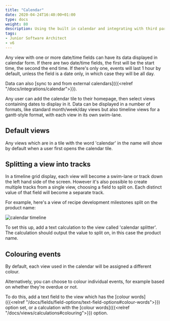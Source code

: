 ```yaml
---
title: "Calendar"
date: 2020-04-24T16:40:00+01:00
type: docs
weight: 80
description: Using the built in calendar and integrating with third party calendars
tags:
- Junior Software Architect
- v6
---
```

Any view with one or more date/time fields can have its data displayed in calendar form. If there are two date/time fields, the first will be the start time, the second the end time. If there's only one, events will last 1 hour by default, unless the field is a date only, in which case they will be all day.

Data can also [sync to and from external calendars]({{<relref "/docs/integrations/calendar">}}).

Any user can add the calendar tile to their homepage, then select views containing dates to display in it. Data can be displayed in a number of formats, like standard month/week/day views but also timeline views for a gantt-style format, with each view in its own swim-lane.

## Default views
Any views which are in a tile with the word 'calendar' in the name will show by default when a user first opens the calendar tile.

## Splitting a view into tracks
In a timeline grid display, each view will become a swim-lane or track down the left hand side of the screen. However it's also possible to create multiple tracks from a single view, choosing a field to split on. Each distinct value of that field will become a separate track.

For example, here's a view of recipe development milestones split on the product name:

![calendar timeline](/calendar-timeline.png)

To set this up, add a text calculation to the view called 'calendar splitter'. The calculation should output the value to split on, in this case the product name.

## Colouring events
By default, each view used in the calendar will be assigned a different colour.

Alternatively, you can choose to colour individual events, for example based on whether they're overdue or not.

To do this, add a text field to the view which has the [colour words]({{<relref "/docs/fields/field-options/text-field-options#colour-words">}}) option set, or a calculation with the [colour words]({{<relref "/docs/views/calculations#colouring">}}) option.